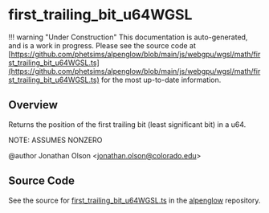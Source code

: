 # first_trailing_bit_u64WGSL

!!! warning "Under Construction"
    This documentation is auto-generated, and is a work in progress. Please see the source code at
    [https://github.com/phetsims/alpenglow/blob/main/js/webgpu/wgsl/math/first_trailing_bit_u64WGSL.ts](https://github.com/phetsims/alpenglow/blob/main/js/webgpu/wgsl/math/first_trailing_bit_u64WGSL.ts) for the most up-to-date information.

## Overview

Returns the position of the first trailing bit (least significant bit) in a u64.

NOTE: ASSUMES NONZERO

@author Jonathan Olson &lt;jonathan.olson@colorado.edu&gt;



## Source Code

See the source for [first_trailing_bit_u64WGSL.ts](https://github.com/phetsims/alpenglow/blob/main/js/webgpu/wgsl/math/first_trailing_bit_u64WGSL.ts) in the [alpenglow](https://github.com/phetsims/alpenglow) repository.
